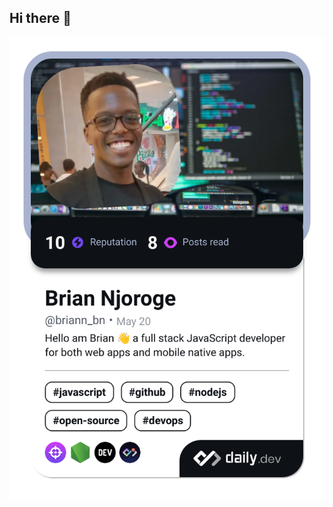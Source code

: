 ## Hi there 👋
<a href="https://app.daily.dev/addyxx-h4ck1"><img src="./devcard.png?type=wide&r=z1k" width="652" alt="briann_bn's Dev Card"/></a>


<!--
**addyxx-h4ck1/addyxx-h4ck1** is a ✨ _special_ ✨ repository because its `README.md` (this file) appears on your GitHub profile.

Here are some ideas to get you started:

- 🔭 I’m currently working on ...
- 🌱 I’m currently learning ...
- 👯 I’m looking to collaborate on ...
- 🤔 I’m looking for help with ...
- 💬 Ask me about ...
- 📫 How to reach me: ...
- 😄 Pronouns: ...
- ⚡ Fun fact: ...
-->
